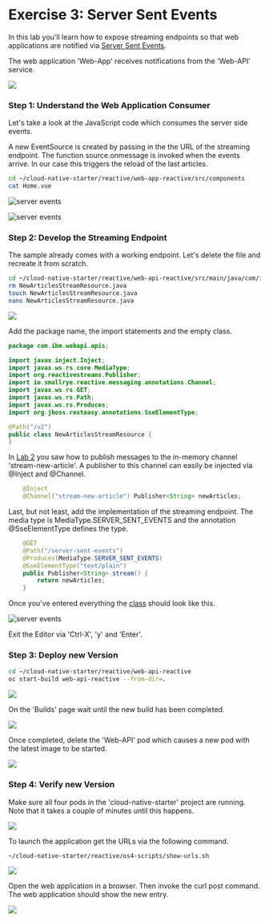 # Exercise 3: Server Sent Events

In this lab you'll learn how to expose streaming endpoints so that web applications are notified via [Server Sent Events](https://developer.mozilla.org/en-US/docs/Web/API/Server-sent_events/Using_server-sent_events).

The web application 'Web-App' receives notifications from the 'Web-API' service.

![](../images/server-sent-events1.png)

### Step 1: Understand the Web Application Consumer

Let's take a look at the JavaScript code which consumes the server side events.

A new EventSource is created by passing in the the URL of the streaming endpoint. The function source.onmessage is invoked when the events arrive. In our case this triggers the reload of the last articles.

```sh
cd ~/cloud-native-starter/reactive/web-app-reactive/src/components
cat Home.vue
```

![server events](../images/server-sent-events2a.png)

![server events](../images/server-sent-events2b.png)

### Step 2: Develop the Streaming Endpoint

The sample already comes with a working endpoint. Let's delete the file and recreate it from scratch.

```sh
cd ~/cloud-native-starter/reactive/web-api-reactive/src/main/java/com/ibm/webapi/apis/
rm NewArticlesStreamResource.java
touch NewArticlesStreamResource.java
nano NewArticlesStreamResource.java
```

![](../images/server-sent-events3.png)

Add the package name, the import statements and the empty class.

```java
package com.ibm.webapi.apis;

import javax.inject.Inject;
import javax.ws.rs.core.MediaType;
import org.reactivestreams.Publisher;
import io.smallrye.reactive.messaging.annotations.Channel;
import javax.ws.rs.GET;
import javax.ws.rs.Path;
import javax.ws.rs.Produces;
import org.jboss.resteasy.annotations.SseElementType;

@Path("/v2")
public class NewArticlesStreamResource {
}
```

In [Lab 2](../exercise-02/README.md) you saw how to publish messages to the in-memory channel 'stream-new-article'. A publisher to this channel can easily be injected via @Inject and @Channel.

```java
    @Inject
    @Channel("stream-new-article") Publisher<String> newArticles;
```

Last, but not least, add the implementation of the streaming endpoint. The media type is MediaType.SERVER_SENT_EVENTS and the annotation @SseElementType defines the type.

```java
    @GET
    @Path("/server-sent-events")
    @Produces(MediaType.SERVER_SENT_EVENTS)
    @SseElementType("text/plain")
    public Publisher<String> stream() {
        return newArticles;
    }
```

Once you've entered everything the [class](https://github.com/IBM/cloud-native-starter/blob/master/reactive/web-api-reactive/src/main/java/com/ibm/webapi/apis/NewArticlesStreamResource.java) should look like this.

![server events](../images/server-sent-events4.png)

Exit the Editor via 'Ctrl-X', 'y' and 'Enter'.

### Step 3: Deploy new Version

```sh
cd ~/cloud-native-starter/reactive/web-api-reactive
oc start-build web-api-reactive --from-dir=.
```

![](../images/microprofile-kafka5.png)

On the 'Builds' page wait until the new build has been completed.

![](../images/microprofile-kafka6.png)

Once completed, delete the 'Web-API' pod which causes a new pod with the latest image to be started.

![](../images/microprofile-kafka7.png)

### Step 4: Verify new Version

Make sure all four pods in the 'cloud-native-starter' project are running. Note that it takes a couple of minutes until this happens.

![](../images/verify-app1.png)

To launch the application get the URLs via the following command.

```
~/cloud-native-starter/reactive/os4-scripts/show-urls.sh
```

![](../images/verify-app5.png)

Open the web application in a browser. Then invoke the curl post command. The web application should show the new entry.

![](../images/verify-app6.png)
